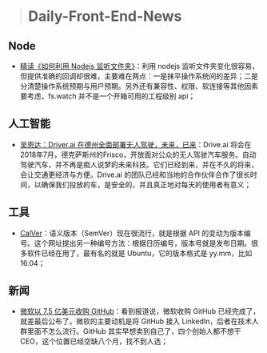 
> # Daily-Front-End-News

## Node

- [精读《如何利用 Nodejs 监听文件夹》](https://zhuanlan.zhihu.com/p/37658721)：利用 nodejs 监听文件夹变化很容易，但提供准确的回调却很难，主要难在两点：一是抹平操作系统间的差异；二是分清楚操作系统预期与用户预期。另外还有兼容性、权限、软连接等其他因素要考虑，fs.watch 并不是一个开箱可用的工程级别 api；

## 人工智能

- [吴恩达：Driver.ai 在德州全面部署无人驾驶，未来，已来](http://t.cn/RBUMw24)：Drive.ai 将会在2018年7月，德克萨斯州的Frisco，开放面对公众的无人驾驶汽车服务。自动驾驶汽车，并不再是痴人说梦的未来科技。它们已经到来，并在不久的将来，会让交通更经济与方便。Drive.ai 的团队已经和当地的合作伙伴合作了很长时间，以确保我们投放的车，是安全的，并且真正地对每天的使用者有意义；

## 工具

- [CalVer](http://calver.org/)：语义版本（SemVer）现在很流行，就是根据 API 的变动为版本编号。这个网址提出另一种编号方法：根据日历编号，版本号就是发布日期。很多软件已经在用了，最有名的就是 Ubuntu，它的版本格式是 yy.mm，比如 16.04；

## 新闻

- [微软以 7.5 亿美元收购 GitHub](https://itsfoss.com/microsoft-github/)：看到报道说，微软收购 GitHub 已经完成了，就差最后公布了。微软的主要动机是将 GitHub 接入 LinkedIn，后者在技术人群里面不怎么流行。GitHub 其实早想卖到自己了，四个创始人都不想干 CEO，这个位置已经空缺八个月，找不到人选；